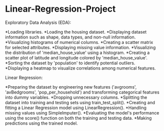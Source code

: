 # Linear-Regression-Project
Exploratory Data Analysis (EDA):

*Loading libraries.
*Loading the housing dataset.
*Displaying dataset information such as shape, data types, and non-null information.
*Visualizing histograms of numerical columns.
*Creating a scatter matrix for selected attributes.
*Displaying missing value information.
*Visualizing the distribution of 'median_house_value' using a histogram.
*Creating a scatter plot of latitude and longitude colored by 'median_house_value'.
*Sorting the dataset by 'population' to identify potential outliers.
*Displaying a heatmap to visualize correlations among numerical features.

Linear Regression:

*Preparing the dataset by engineering new features ('avgrooms', 'avBedgrooms', 'pop_per_household') and transforming categorical features into dummy variables.
*Dropping unnecessary columns.
*Splitting the dataset into training and testing sets using train_test_split().
*Creating and fitting a Linear Regression model using LinearRegression().
*Handling missing values using SimpleImputer().
*Evaluating the model's performance using the score() function on both the training and testing data.
*Making predictions using the trained model.
